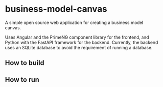 # business-model-canvas

A simple open source web application for creating a business model canvas.

Uses Angular and the PrimeNG component library for the frontend, and Python with the FastAPI framework for the backend. Currently, the backend uses an SQLite database to avoid the requirement of running a database.

## How to build

## How to run
